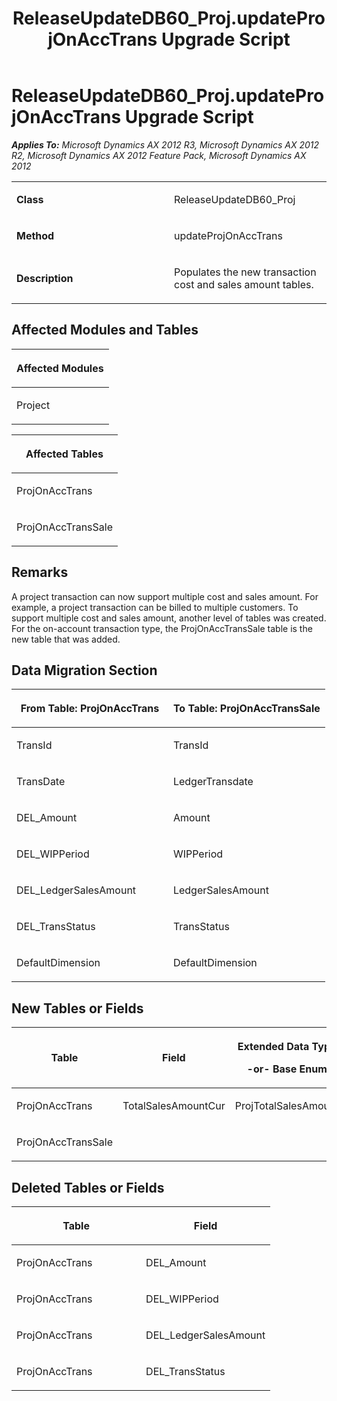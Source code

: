 ﻿---
title: ReleaseUpdateDB60_Proj.updateProjOnAccTrans Upgrade Script
TOCTitle: ReleaseUpdateDB60_Proj.updateProjOnAccTrans Upgrade Script
ms:assetid: 176caf9a-5266-3751-be01-a5eda72c352c
ms:mtpsurl: https://msdn.microsoft.com/en-us/library/JJ718578(v=AX.60)
ms:contentKeyID: 49706862
ms.date: 05/18/2015
mtps_version: v=AX.60
---

# ReleaseUpdateDB60\_Proj.updateProjOnAccTrans Upgrade Script 


_**Applies To:** Microsoft Dynamics AX 2012 R3, Microsoft Dynamics AX 2012 R2, Microsoft Dynamics AX 2012 Feature Pack, Microsoft Dynamics AX 2012_

<table>
<colgroup>
<col style="width: 50%" />
<col style="width: 50%" />
</colgroup>
<tbody>
<tr class="odd">
<td><p><strong>Class</strong></p></td>
<td><p>ReleaseUpdateDB60_Proj</p></td>
</tr>
<tr class="even">
<td><p><strong>Method</strong></p></td>
<td><p>updateProjOnAccTrans</p></td>
</tr>
<tr class="odd">
<td><p><strong>Description</strong></p></td>
<td><p>Populates the new transaction cost and sales amount tables.</p></td>
</tr>
</tbody>
</table>


## Affected Modules and Tables

<table>
<colgroup>
<col style="width: 100%" />
</colgroup>
<thead>
<tr class="header">
<th><p>Affected Modules</p></th>
</tr>
</thead>
<tbody>
<tr class="odd">
<td><p>Project</p></td>
</tr>
</tbody>
</table>


<table>
<colgroup>
<col style="width: 100%" />
</colgroup>
<thead>
<tr class="header">
<th><p>Affected Tables</p></th>
</tr>
</thead>
<tbody>
<tr class="odd">
<td><p>ProjOnAccTrans</p></td>
</tr>
<tr class="even">
<td><p>ProjOnAccTransSale</p></td>
</tr>
</tbody>
</table>


## Remarks

A project transaction can now support multiple cost and sales amount. For example, a project transaction can be billed to multiple customers. To support multiple cost and sales amount, another level of tables was created. For the on-account transaction type, the ProjOnAccTransSale table is the new table that was added.

## Data Migration Section

<table>
<colgroup>
<col style="width: 50%" />
<col style="width: 50%" />
</colgroup>
<thead>
<tr class="header">
<th><p>From Table: ProjOnAccTrans</p></th>
<th><p>To Table: ProjOnAccTransSale</p></th>
</tr>
</thead>
<tbody>
<tr class="odd">
<td><p>TransId</p></td>
<td><p>TransId</p></td>
</tr>
<tr class="even">
<td><p>TransDate</p></td>
<td><p>LedgerTransdate</p></td>
</tr>
<tr class="odd">
<td><p>DEL_Amount</p></td>
<td><p>Amount</p></td>
</tr>
<tr class="even">
<td><p>DEL_WIPPeriod</p></td>
<td><p>WIPPeriod</p></td>
</tr>
<tr class="odd">
<td><p>DEL_LedgerSalesAmount</p></td>
<td><p>LedgerSalesAmount</p></td>
</tr>
<tr class="even">
<td><p>DEL_TransStatus</p></td>
<td><p>TransStatus</p></td>
</tr>
<tr class="odd">
<td><p>DefaultDimension</p></td>
<td><p>DefaultDimension</p></td>
</tr>
</tbody>
</table>


## New Tables or Fields

<table>
<colgroup>
<col style="width: 33%" />
<col style="width: 33%" />
<col style="width: 33%" />
</colgroup>
<thead>
<tr class="header">
<th><p>Table</p></th>
<th><p>Field</p></th>
<th><p>Extended Data Type</p>
<p>-or- Base Enum</p></th>
</tr>
</thead>
<tbody>
<tr class="odd">
<td><p>ProjOnAccTrans</p></td>
<td><p>TotalSalesAmountCur</p></td>
<td><p>ProjTotalSalesAmount</p></td>
</tr>
<tr class="even">
<td><p>ProjOnAccTransSale</p></td>
<td><p></p></td>
<td><p></p></td>
</tr>
</tbody>
</table>


## Deleted Tables or Fields

<table>
<colgroup>
<col style="width: 50%" />
<col style="width: 50%" />
</colgroup>
<thead>
<tr class="header">
<th><p>Table</p></th>
<th><p>Field</p></th>
</tr>
</thead>
<tbody>
<tr class="odd">
<td><p>ProjOnAccTrans</p></td>
<td><p>DEL_Amount</p></td>
</tr>
<tr class="even">
<td><p>ProjOnAccTrans</p></td>
<td><p>DEL_WIPPeriod</p></td>
</tr>
<tr class="odd">
<td><p>ProjOnAccTrans</p></td>
<td><p>DEL_LedgerSalesAmount</p></td>
</tr>
<tr class="even">
<td><p>ProjOnAccTrans</p></td>
<td><p>DEL_TransStatus</p></td>
</tr>
</tbody>
</table>

  


